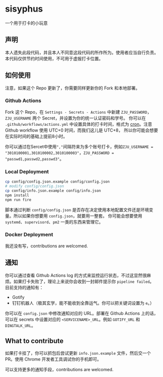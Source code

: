 # sisyphus
一个用于打卡的小玩意

## 声明
本人遗失此段代码，并且本人不同意这段代码的所作所为。使用者应当自行负责。本代码仅供节约时间使用，不可用于虚报打卡位置。

## 如何使用
注意，如果这个 Repo 更新了，你需要同样更新你的 Fork 和本地部署。

### Github Actions
Fork 这个 Repo，在 `Settings - Secrets - Actions` 中新建 `ZJU_PASSWORD`，`ZJU_USERNAME` 两个 Secret，并设置为你的统一认证密码和学号。
你可以在 `.github/workflows/actions.yml` 中设置具体的打卡时间，格式为 [cron](https://crontab.guru/)。注意 Github workflow 使用 UTC+0 时间，而我们这儿是 UTC+8， 所以你可能会想要在实际时间的基础上提前8小时。

你可以通过在Sercet中使用`","`间隔符来为多个账号打卡，例如`ZJU_USERNAME = "3010100001,3010100002,3010100003"`，`ZJU_PASSWORD = "passwd1,passwd2,passwd3"`。

### Local Deployment
``` bash
cp config/config.json.example config/config.json
# modify config/config.json
cp config/info.json.example config/info.json
npm install
npm run fire
```
脚本通过判断 `config/config.json` 是否存在决定使用本地配置文件还是环境变量。所以如果你想要用 `config.json`，就要用一整套。
你可能会想要使用 `systemd`、`supervisord`、`pm2` 一类的东西来管理它。

### Docker Deployment
我还没有写，contributions are welcomed.

## 通知
你可以通过查看 Github Actions log 的方式来监控运行状态，不过这显然很麻烦。如果打卡失败了，理论上来说你会收到一封邮件提示你 `pipeline failed`。
目前支持的通知有：
- Gotify
- 钉钉机器人（极其玄学，能不能收到全靠运气。你可以把关键词设置为 `e`。）

你可以在 `config.json` 中修改通知对应的 URL。部署在 Github Actions 上的话，可以在 secrets 中设置对应的 `<SERVICENAME>_URL`。例如 `GOTIFY_URL` 和 `DINGTALK_URL`。

## What to contribute

如果打卡挂了，你可以抓包后尝试更新 `info.json.example` 文件，然后交一个 PR。使用 Chrome 开发者工具调试你的手机即可。

可以支持更多的通知手段，contributions are welcomed.